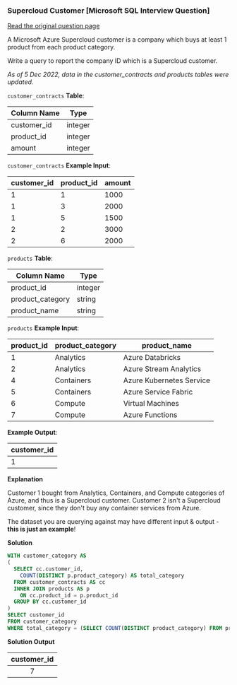 ### Supercloud Customer [Microsoft SQL Interview Question]


<a href="https://datalemur.com/questions/supercloud-customer">Read the original question page</a>

A Microsoft Azure Supercloud customer is a company which buys at least 1 product from each product category.

Write a query to report the company ID which is a Supercloud customer.

*As of 5 Dec 2022, data in the customer_contracts and products tables were updated.*



`customer_contracts` **Table**:

| **Column Name** | **Type** |
|-----------------|----------|
| customer_id     | integer  |
| product_id      | integer  |
| amount          | integer  |

`customer_contracts` **Example Input**:

| **customer_id** | **product_id** | **amount** |
|-----------------|----------------|------------|
| 1               | 1              | 1000       |
| 1               | 3              | 2000       |
| 1               | 5              | 1500       |
| 2               | 2              | 3000       |
| 2               | 6              | 2000       |

`products` **Table**:

| **Column Name**  | **Type** |
|------------------|----------|
| product_id       | integer  |
| product_category | string   |
| product_name     | string   |

`products` **Example Input**:

| **product_id** | **product_category** | **product_name**         |
|----------------|----------------------|--------------------------|
| 1              | Analytics            | Azure Databricks         |
| 2              | Analytics            | Azure Stream Analytics   |
| 4              | Containers           | Azure Kubernetes Service |
| 5              | Containers           | Azure Service Fabric     |
| 6              | Compute              | Virtual Machines         |
| 7              | Compute              | Azure Functions          |


**Example Output**:

| **customer_id** |
|-----------------|
| 1               |


**Explanation**

Customer 1 bought from Analytics, Containers, and Compute categories of Azure, and thus is a Supercloud customer. Customer 2 isn't a Supercloud customer, since they don't buy any container services from Azure.

The dataset you are querying against may have different input & output - **this is just an example**!

**Solution**


```sql
WITH customer_category AS
(
  SELECT cc.customer_id, 
    COUNT(DISTINCT p.product_category) AS total_category
  FROM customer_contracts AS cc
  INNER JOIN products AS p
    ON cc.product_id = p.product_id
  GROUP BY cc.customer_id
)
SELECT customer_id
FROM customer_category
WHERE total_category = (SELECT COUNT(DISTINCT product_category) FROM products);
```

**Solution Output**

| **customer_id** |
|:---------------:|
| 7               |